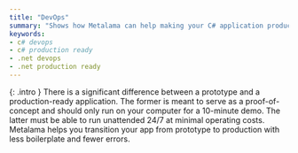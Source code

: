 ```yaml
---
title: "DevOps"
summary: "Shows how Metalama can help making your C# application production-ready, an important aspect of DevOps."
keywords:
- c# devops
- c# production ready
- .net devops
- .net production ready
---
```


{: .intro }
There is a significant difference between a prototype and a production-ready application. The former is meant to serve
as a proof-of-concept and should only run on your computer for a 10-minute demo. The latter must be able to run
unattended 24/7 at minimal operating costs. Metalama helps you transition your app from prototype to production with
less boilerplate and fewer errors.
